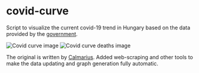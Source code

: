 # covid-curve
Script to visualize the current covid-19 trend in Hungary based on the data provided by the [government](https://koronavirus.gov.hu/hirek).

![Covid curve image](https://i.imgur.com/ftFMrfm.png)
![Covid curve deaths image](https://i.imgur.com/s5vWkIe.png)

The original is written by [Calmarius](https://github.com/Calmarius). Added web-scraping and other tools to make the data updating and graph generation fully automatic.
